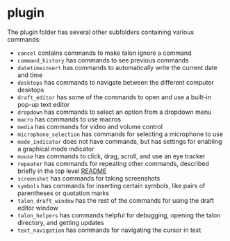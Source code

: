 # plugin

The plugin folder has several other subfolders containing various commands:

- `cancel` contains commands to make talon ignore a command
- `command_history` has commands to see previous commands
- `datetimeinsert` has commands to automatically write the current date and time
- `desktops` has commands to navigate between the different computer desktops
- `draft_editor` has some of the commands to open and use a built-in pop-up text editor
- `dropdown` has commands to select an option from a dropdown menu
- `macro` has commands to use macros
- `media` has commands for video and volume control
- `microphone_selection` has commands for selecting a microphone to use
- `mode_indicator` does not have commands, but has settings for enabling a graphical mode indicator
- `mouse` has commands to click, drag, scroll, and use an eye tracker
- `repeater` has commands for repeating other commands, described briefly in the top level [README](https://github.com/talonhub/community?tab=readme-ov-file#repeating-commands)
- `screenshot` has commands for taking screenshots
- `symbols` has commands for inserting certain symbols, like pairs of parentheses or quotation marks
- `talon_draft_window` has the rest of the commands for using the draft editor window
- `talon_helpers` has commands helpful for debugging, opening the talon directory, and getting updates
- `text_navigation` has commands for navigating the cursor in text
